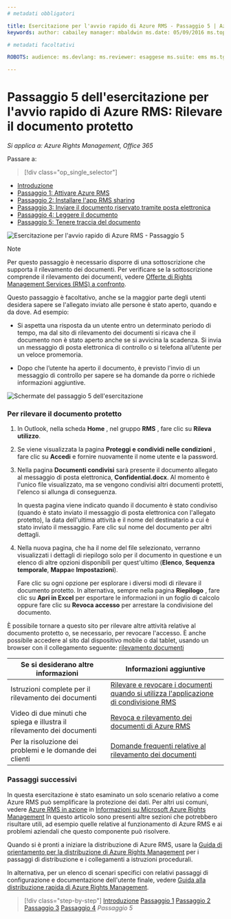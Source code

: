 ```yaml
---
# metadati obbligatori

title: Esercitazione per l'avvio rapido di Azure RMS - Passaggio 5 | Azure RMS description: Ultimo passaggio di un'esercitazione che consente di provare rapidamente Microsoft Azure Rights Management per l'organizzazione. L'esercitazione è articolata in 5 passaggi, eseguibili in meno di 15 minuti.
keywords: author: cabailey manager: mbaldwin ms.date: 05/09/2016 ms.topic: get-started-article ms.prod: azure ms.service: rights-management ms.technology: techgroup-identity ms.assetid: aa06826d-c227-449b-93ea-6ce394608997

# metadati facoltativi

ROBOTS: audience: ms.devlang: ms.reviewer: esaggese ms.suite: ems ms.tgt_pltfrm: ms.technology: ms.custom:

---
```



# Passaggio 5 dell'esercitazione per l'avvio rapido di Azure RMS: Rilevare il documento protetto

*Si applica a: Azure Rights Management, Office 365*


Passare a: 
> [!div class="op_single_selector"]
- [Introduzione](quick-start-tutorial.md)
- [Passaggio 1: Attivare Azure RMS](tutorial-step1.md)
- [Passaggio 2: Installare l'app RMS sharing](tutorial-step2.md)
- [Passaggio 3: Inviare il documento riservato tramite posta elettronica](tutorial-step3.md)
- [Passaggio 4: Leggere il documento](tutorial-step4.md)
- [Passaggio 5: Tenere traccia del documento](tutorial-step5.md)

![Esercitazione per l'avvio rapido di Azure RMS - Passaggio 5](../media/AzRMS_QuickStartSteps5.PNG)

> [!NOTE]
> Per questo passaggio è necessario disporre di una sottoscrizione che supporta il rilevamento dei documenti. Per verificare se la sottoscrizione comprende il rilevamento dei documenti, vedere [Offerte di Rights Management Services (RMS) a confronto](https://technet.microsoft.com/dn858608.aspx).

Questo passaggio è facoltativo, anche se la maggior parte degli utenti desidera sapere se l'allegato inviato alle persone è stato aperto, quando e da dove. Ad esempio:

-   Si aspetta una risposta da un utente entro un determinato periodo di tempo, ma dal sito di rilevamento dei documenti si ricava che il documento non è stato aperto anche se si avvicina la scadenza. Si invia un messaggio di posta elettronica di controllo o si telefona all’utente per un veloce promemoria.

-   Dopo che l’utente ha aperto il documento, è previsto l'invio di un messaggio di controllo per sapere se ha domande da porre o richiede informazioni aggiuntive.

![Schermate del passaggio 5 dell'esercitazione](../media/AzRMS_Tutorial_5_Screenshots.png)

### Per rilevare il documento protetto

1.  In Outlook, nella scheda **Home** , nel gruppo **RMS** , fare clic su **Rileva utilizzo**.

2.  Se viene visualizzata la pagina **Proteggi e condividi nelle condizioni** , fare clic su **Accedi** e fornire nuovamente il nome utente e la password.

3.  Nella pagina **Documenti condivisi** sarà presente il documento allegato al messaggio di posta elettronica, **Confidential.docx**. Al momento è l'unico file visualizzato, ma se vengono condivisi altri documenti protetti, l'elenco si allunga di conseguenza.

    In questa pagina viene indicato quando il documento è stato condiviso (quando è stato inviato il messaggio di posta elettronica con l'allegato protetto), la data dell'ultima attività e il nome del destinatario a cui è stato inviato il messaggio. Fare clic sul nome del documento per altri dettagli.

4.  Nella nuova pagina, che ha il nome del file selezionato, verranno visualizzati i dettagli di riepilogo solo per il documento in questione e un elenco di altre opzioni disponibili per quest'ultimo (**Elenco**, **Sequenza temporale**, **Mappa**e **Impostazioni**).

    Fare clic su ogni opzione per esplorare i diversi modi di rilevare il documento protetto. In alternativa, sempre nella pagina **Riepilogo** , fare clic su **Apri in Excel** per esportare le informazioni in un foglio di calcolo oppure fare clic su **Revoca accesso** per arrestare la condivisione del documento.

È possibile tornare a questo sito per rilevare altre attività relative al documento protetto o, se necessario, per revocare l'accesso. È anche possibile accedere al sito dal dispositivo mobile o dal tablet, usando un browser con il collegamento seguente: [rilevamento documenti](http://go.microsoft.com/fwlink/?LinkId=529562)

|Se si desiderano altre informazioni|Informazioni aggiuntive|
|--------------------------------|--------------------------|
|Istruzioni complete per il rilevamento dei documenti|[Rilevare e revocare i documenti quando si utilizza l'applicazione di condivisione RMS](../rms-client/sharing-app-track-revoke.md)|
|Video di due minuti che spiega e illustra il rilevamento dei documenti|[Revoca e rilevamento dei documenti di Azure RMS](http://channel9.msdn.com/Series/Information-Protection/Azure-RMS-Document-Tracking-and-Revocation)|
|Per la risoluzione dei problemi e le domande dei clienti|[Domande frequenti relative al rilevamento dei documenti](https://technet.microsoft.com/dn947488)|

### Passaggi successivi
In questa esercitazione è stato esaminato un solo scenario relativo a come Azure RMS può semplificare la protezione dei dati. Per altri usi comuni, vedere [Azure RMS in azione](../understand-explore/what-admins-users-see.md) in [Informazioni su Microsoft Azure Rights Management](../understand-explore/what-is-azure-rms.md) In questo articolo sono presenti altre sezioni che potrebbero risultare utili, ad esempio quelle relative al funzionamento di Azure RMS e ai problemi aziendali che questo componente può risolvere.

Quando si è pronti a iniziare la distribuzione di Azure RMS, usare la [Guida di orientamento per la distribuzione di Azure Rights Management](../plan-design/deployment-roadmap.md) per i passaggi di distribuzione e i collegamenti a istruzioni procedurali.

In alternativa, per un elenco di scenari specifici con relativi passaggi di configurazione e documentazione dell'utente finale, vedere [Guida alla distribuzione rapida di Azure Rights Management](../get-started/rapid-deployment-guide.md).

>[!div class="step-by-step"] [Introduzione](quick-start-tutorial.md)
[Passaggio 1](tutorial-step1.md)
[Passaggio 2](tutorial-step2.md)
[Passaggio 3](tutorial-step3.md)
[Passaggio 4](tutorial-step4.md)
*Passaggio 5*


<!--HONumber=May16_HO2-->



